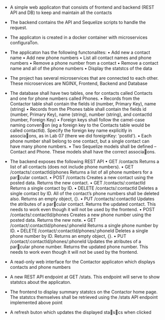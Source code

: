 - A simple web applicaton that consists of frontend and backend (REST API and DB) to keep and maintain all the contacts
- The backend contains the API and Sequelize scripts to handle the request.
- The applicaton is created in a docker container with microservices configuraTon.
- The applicaton has the following functonalites:
• Add new a contact name
• Add new phone numbers
• List all contact names and phone numbers
• Remove a phone number from a contact
• Remove a contact name and all of the phone numbers
• Display the statstcs of the data


- The project has several microservices that are connected to each other. These microservices are NGINX, Frontend, Backend and Database
- The database shall have two tables, one for contacts called Contacts and one for phone numbers called Phones.
• Records from the Contactor table shall contain the fields id (number, Primary Key), name (string)
• Records from the Phones table shall contain the fields id (number, Primary Key), name (string), number (string), and contactId (number, Foreign Key)
• Foreign keys shall follow the camel-case naming conven􀆟on (eg a foreign key to the Contacts table would be called contactId). Specify the foreign key name explicitly in associa􀆟ons, as in Lab 07 (there we did foreignKey: 'postId').
• Each phone number shall belong to one contact, but a single contact can have many phone numbers.
• Two Sequelize models shall be defined – Contact and Phone. These models shall have the correct associa􀆟ons.

- The backend exposes the following REST API 
• GET /contacts
Returns a list of all contacts (does not include phone numbers).
• GET /contacts/:contactId/phones
Returns a list of all phone numbers for a par􀆟cular contact.
• POST /contacts
Creates a new contact using the posted data. Returns the new contact.
• GET /contacts/:contactId
Returns a single contact by ID.
• DELETE /contacts/:contactId
Deletes a single contact by ID. All of the contact’s phone numbers shall be deleted also. Returns an empty object, {}.
• PUT /contacts/:contactId
Updates the atributes of a par􀆟cular contact. Returns the updated contact. This needs to work even though it will not be used by the frontend.
• POST /contacts/:contactId/phones
Creates a new phone number using the posted data. Returns the new note.
• GET /contact/:contactId/phones/:phoneId
Returns a single phone number by ID.
• DELETE /contact/:contactId/phones/:phoneId
Deletes a single phone number by ID. Returns an empty object, {}.
• PUT /contact/:contactId/phones/:phoneId
Updates the atributes of a par􀆟cular phone number. Returns the updated phone number. This needs to work even though it will not be used by the frontend.

- A read-only web interface for the Contactor applicaton which displays contacts and phone numbers
- A new REST API endpoint at GET /stats. This endpoint will serve to show statstcs about the applicaton.
- The frontend to display summary statstcs on the Contactor home page. The statstcs themselves shall be retrieved using the /stats API endpoint implemented above point
- A refresh buton which updates the displayed sta􀆟s􀆟cs when clicked
